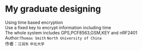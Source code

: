 # My graduate designing
Using time based encryption<br>
Use a fixed key to encrypt information including time<br>
The whole system includes GPS,PCF8563,GSM,KEY and nRF2401<br>
Author:`Thomas Smith` `North University of China`<br>
作者：`江润东` `中北大学`
